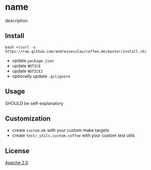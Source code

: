# name

description


## Install

`bash <(curl -s https://raw.github.com/andreineculau/coffee.mk/master/install.sh)`

* update `package.json`
* update `NOTICE`
* update `NOTICE2`
* optionally update `.gitignore`


## Usage

SHOULD be self-explanatory


## Customization

* create `custom.mk` with your custom make targets
* create `test/_utils.custom.coffee` with your custom test utils


## License

[Apache 2.0](LICENSE)
